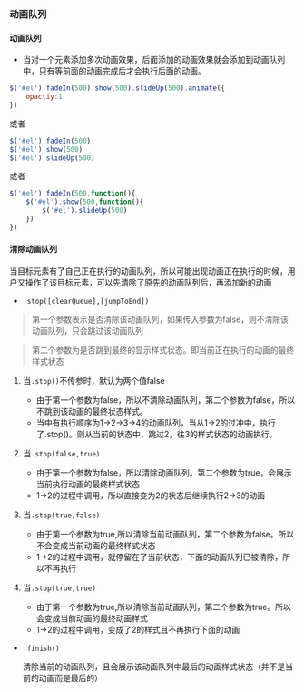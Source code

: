 ### 动画队列
#### 动画队列
- 当对一个元素添加多次动画效果，后面添加的动画效果就会添加到动画队列中，只有等前面的动画完成后才会执行后面的动画。
```javascript
$('#el').fadeIn(500).show(500).slideUp(500).animate({
    opactiy:1
})
```
或者
```javascript
$('#el').fadeIn(500)
$('#el').show(500)
$('#el').slideUp(500)
```
或者
```javascript
$('#el').fadeIn(500,function(){
    $('#el').show(500,function(){
        $('#el').slideUp(500)
    })
})
```
#### 清除动画队列
当目标元素有了自己正在执行的动画队列，所以可能出现动画正在执行的时候，用户又操作了该目标元素，可以先清除了原先的动画队列后，再添加新的动画

- `.stop([clearQueue],[jumpToEnd])`

>第一个参数表示是否清除该动画队列，如果传入参数为false，则不清除该动画队列，只会跳过该动画队列


>第二个参数为是否跳到最终的显示样式状态。即当前正在执行的动画的最终样式状态

1. 当`.stop()`不传参时，默认为两个值false
   
    - 由于第一个参数为false，所以不清除动画队列，第二个参数为false，所以不跳到该动画的最终状态样式。
    - 当中有执行顺序为1->2->3->4的动画队列，当从1->2的过冲中，执行了.stop()。则从当前的状态中，跳过2，往3的样式状态的动画执行。
2. 当`.stop(false,true)`
    - 由于第一个参数为false，所以清除动画队列。第二个参数为true，会展示当前执行动画的最终样式状态
    - 1->2的过程中调用，所以直接变为2的状态后继续执行2->3的动画
3. 当`.stop(true,false)`
    - 由于第一个参数为true,所以清除当前动画队列，第二个参数为false。所以不会变成当前动画的最终样式状态
    - 1->2的过程中调用，就停留在了当前状态，下面的动画队列已被清除，所以不再执行
4. 当`.stop(true,true)`
    - 由于第一个参数为true,所以清除当前动画队列，第二个参数为true。所以会变成当前动画的最终动画样式
    - 1->2的过程中调用，变成了2的样式且不再执行下面的动画

- `.finish()`
    
    清除当前的动画队列，且会展示该动画队列中最后的动画样式状态（并不是当前的动画而是最后的）

